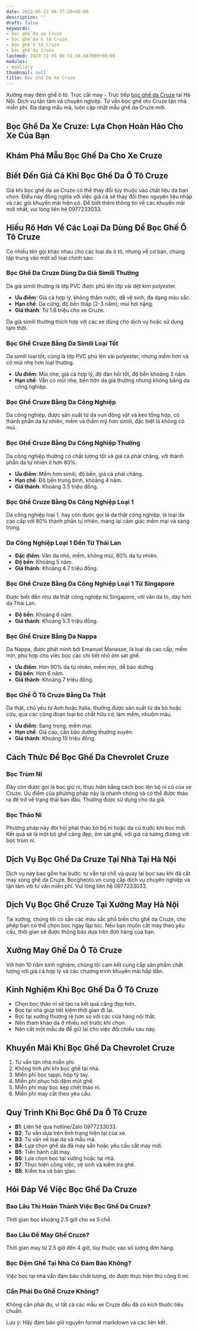 ```yaml
---
date: 2022-05-22 06:37:28+00:00
description: ''
draft: false
keywords:
- bọc ghế da xe Cruze
- bọc ghế da ô tô Cruze
- bọc ghế ô tô Cruze
- bọc ghế da Cruze
lastmod: 2024-11-05 06:51:58.687000+00:00
modules:
- mgallery
thumbnail: null
title: Bọc Ghế Da Xe Cruze
---
```


Xưởng may đệm ghế ô tô. Trực cắt may - Trực tiếp [bọc ghế da Cruze](https://bocgheoto.vn/chvrolet/boc-ghe-da-xe-cruze.html) tại Hà Nội. Dịch vụ tận tâm và chuyên nghiệp. Tư vấn bọc ghế oto Cruze tận nhà miễn phí. Đa dạng mẫu mã, luôn cập nhật mẫu ghế da Cruze mới.

## Bọc Ghế Da Xe Cruze: Lựa Chọn Hoàn Hảo Cho Xe Của Bạn

## Khám Phá Mẫu Bọc Ghế Da Cho Xe Cruze

## Biết Đến Giá Cả Khi Bọc Ghế Da Ô Tô Cruze
Giá khi bọc ghế da xe Cruze có thể thay đổi tùy thuộc vào chất liệu da bạn chọn. Điều này đồng nghĩa với việc giá cả sẽ thay đổi theo nguyên liệu nhập và các gói khuyến mãi hiện có. Để biết thêm thông tin về các khuyến mãi mới nhất, vui lòng liên hệ 0977233033.

## Hiểu Rõ Hơn Về Các Loại Da Dùng Để Bọc Ghế Ô Tô Cruze
Có nhiều tên gọi khác nhau cho các loại da ô tô, nhưng về cơ bản, chúng tập trung vào một số loại chính sau:

### Bọc Ghế Da Cruze Dùng Da Giả Simili Thường
Da giả simili thường là lớp PVC được phủ lên lớp vải dệt kim polyester.

- **Ưu điểm**: Giá cả hợp lý, không thấm nước, dễ vệ sinh, đa dạng màu sắc.
- **Hạn chế**: Da cứng, độ bền thấp (2-3 năm), mùi hơi nặng.
- **Giá thành**: Từ 1.6 triệu cho xe Cruze.

Da giả simili thường thích hợp với các xe dùng cho dịch vụ hoặc sử dụng tạm thời.

### Bọc Ghế Cruze Bằng Da Simili Loại Tốt
Da simili loại tốt, cũng là lớp PVC phủ lên vải polyester, nhưng mềm hơn và có mùi nhẹ hơn loại thường.

- **Ưu điểm**: Mùi nhẹ, giá cả hợp lý, độ đàn hồi tốt, độ bền khoảng 3 năm.
- **Hạn chế**: Vẫn có mùi nhẹ, bền hơn da giả thường nhưng không bằng da công nghiệp.

### Bọc Ghế Cruze Bằng Da Công Nghiệp
Da công nghiệp, được sản xuất từ da vụn động vật và keo tổng hợp, có thành phần da tự nhiên, mềm và thẩm mỹ hơn simili, đặc biệt là không có mùi. 

### Bọc Ghế Cruze Bằng Da Công Nghiệp Thường
Da công nghiệp thường có chất lượng tốt và giá cả phải chăng, với thành phần da tự nhiên ít hơn 80%.

- **Ưu điểm**: Mềm hơn simili, độ bền, giá cả phải chăng.
- **Hạn chế**: Độ bền trung bình, khoảng 4 năm.
- **Giá thành**: Khoảng 3.5 triệu đồng.

### Bọc Ghế Cruze Bằng Da Công Nghiệp Loại 1
Da công nghiệp loại 1, hay còn được gọi là da thật công nghiệp, là loại da cao cấp với 80% thành phần tự nhiên, mang lại cảm giác mềm mại và sang trọng.

### Da Công Nghiệp Loại 1 Đến Từ Thái Lan
- **Đặc điểm**: Vân da nhỏ, mềm, không mùi, 80% da tự nhiên.
- **Độ bền**: Khoảng 5 năm.
- **Giá thành**: Khoảng 4.7 triệu đồng.

### Bọc Ghế Cruze Bằng Da Công Nghiệp Loại 1 Từ Singapore
Được biết đến như da thật công nghiệp từ Singapore, với vân da to, dày hơn da Thái Lan.

- **Độ bền**: Khoảng 6 năm.
- **Giá thành**: Khoảng 5.3 triệu đồng.

### Bọc Ghế Cruze Bằng Da Nappa
Da Nappa, được phát minh bởi Emanuel Manasse, là loại da cao cấp, mềm mịn, phù hợp cho việc bọc các chi tiết nhỏ ôm sát ghế.

- **Ưu điểm**: Hơn 90% da tự nhiên, mềm mịn, dễ bảo dưỡng.
- **Độ bền**: Hơn 6 năm.
- **Giá thành**: Khoảng 7 triệu đồng.

### Bọc Ghế Ô Tô Cruze Bằng Da Thật
Da thật, chủ yếu từ Anh hoặc Italia, thường được sản xuất từ da bò hoặc cừu, qua các công đoạn loại bỏ chất hữu cơ, làm mềm, nhuộm màu.

- **Ưu điểm**: Sang trọng, mềm mại.
- **Hạn chế**: Giá cao, cần bảo dưỡng thường xuyên.
- **Giá thành**: Khoảng 15 triệu đồng.

## Cách Thức Để Bọc Ghế Da Chevrolet Cruze

### Bọc Trùm Nỉ
Đây còn được gọi là bọc giữ nỉ, thực hiện bằng cách bọc lên bộ nỉ cũ của xe Cruze. Ưu điểm của phương pháp này là nhanh chóng và có thể được tháo ra để trở về trạng thái ban đầu. Thường được sử dụng cho da giả.

### Bọc Tháo Nỉ
Phương pháp này đòi hỏi phải tháo bỏ bộ nỉ hoặc da cũ trước khi bọc mới. Kết quả sẽ là một bộ ghế căng đẹp, ôm sát ghế, với giá cả tương đương với bọc trùm nỉ.

## Dịch Vụ Bọc Ghế Da Cruze Tại Nhà Tại Hà Nội
Dịch vụ này bao gồm hai bước: tư vấn tại chỗ và quay lại bọc sau khi đã cắt may xong ghế da Cruze. Bocgheoto.vn cung cấp dịch vụ chuyên nghiệp và tận tâm với tư vấn miễn phí. Vui lòng liên hệ 0977233033.

## Dịch Vụ Bọc Ghế Cruze Tại Xưởng May Hà Nội
Tại xưởng, chúng tôi có sẵn các màu sắc phổ biến cho ghế da Cruze, cho phép bạn có thể chọn bọc ngay lập tức. Nếu bạn muốn cắt may theo yêu cầu, thời gian sẽ được thông báo dựa trên đơn hàng của bạn.

## Xưởng May Ghế Da Ô Tô Cruze
Với hơn 10 năm kinh nghiệm, chúng tôi cam kết cung cấp sản phẩm chất lượng với giá cả hợp lý và các chương trình khuyến mãi hấp dẫn.

## Kinh Nghiệm Khi Bọc Ghế Da Ô Tô Cruze
- Chọn bọc tháo nỉ sẽ tạo ra kết quả căng đẹp hơn.
- Bọc tại nhà giúp tiết kiệm thời gian đi lại.
- Bọc tại xưởng thường rẻ hơn so với các cửa hàng nội thất.
- Nên tham khảo da ở nhiều nơi trước khi chọn.
- Nên cắt một mẫu da để giữ lại cho việc đối chiếu sau này.

## Khuyến Mãi Khi Bọc Ghế Da Chevrolet Cruze
1. Tư vấn tận nhà miễn phí.
2. Không tính phí khi bọc ghế tại nhà.
3. Miễn phí bọc tappi, hộp tỳ tay.
4. Miễn phí phục hồi đệm mút ghế.
5. Miễn phí may bọc kẹp chết tháo nỉ.
6. Miễn phí may cắt theo yêu cầu.

## Quy Trình Khi Bọc Ghế Da Ô Tô Cruze
- **B1**: Liên hệ qua hotline/Zalo 0977233033.
- **B2**: Tư vấn dựa trên tình trạng hiện tại của xe.
- **B3**: Tư vấn về loại da và mẫu mã.
- **B4**: Lựa chọn ghế da đã may sẵn hoặc yêu cầu cắt may mới.
- **B5**: Tiến hành cắt may.
- **B6**: Lựa chọn bọc tại xưởng hoặc tại nhà.
- **B7**: Thực hiện công việc, vệ sinh và kiểm tra ghế.
- **B8**: Kiểm tra và bàn giao.

## Hỏi Đáp Về Việc Bọc Ghế Da Cruze

### Bao Lâu Thì Hoàn Thành Việc Bọc Ghế Da Cruze?
Thời gian bọc khoảng 2.5 giờ cho xe 5 chỗ.

### Bao Lâu Để May Ghế Cruze?
Thời gian may từ 2.5 giờ đến 4 giờ, tùy thuộc vào số lượng đơn hàng.

### Bọc Đệm Ghế Tại Nhà Có Đảm Bảo Không?
Việc bọc tại nhà vẫn đảm bảo chất lượng, do được thực hiện thủ công tỉ mỉ.

### Cần Phải Đo Ghế Cruze Không?
Không cần phải đo, vì tất cả các mẫu xe Cruze đều đã có kích thước tiêu chuẩn.

Lưu ý: Hãy đảm bảo giữ nguyên format markdown và các liên kết.